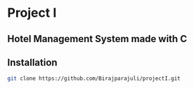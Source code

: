 # Project I
## Hotel Management System made with C

## Installation

```bash
git clone https://github.com/Birajparajuli/projectI.git
```
##